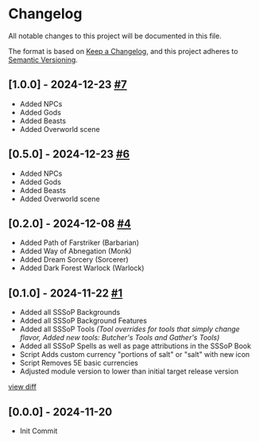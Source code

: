 # Changelog

All notable changes to this project will be documented in this file.

The format is based on [Keep a Changelog](https://keepachangelog.com/en/1.0.0/),
and this project adheres to [Semantic Versioning](https://semver.org/spec/v2.0.0.html).

## [1.0.0] - 2024-12-23 [#7](https://github.com/johnweland/plangea-dnd5e-module/pull/6)
- Added NPCs
- Added Gods
- Added Beasts
- Added Overworld scene

## [0.5.0] - 2024-12-23 [#6](https://github.com/johnweland/plangea-dnd5e-module/pull/6)
- Added NPCs
- Added Gods
- Added Beasts
- Added Overworld scene

## [0.2.0] - 2024-12-08 [#4](https://github.com/johnweland/plangea-dnd5e-module/pull/4)
- Added Path of Farstriker (Barbarian)
- Added Way of Abnegation (Monk)
- Added Dream Sorcery (Sorcerer)
- Added Dark Forest Warlock (Warlock)

## [0.1.0] - 2024-11-22 [#1](https://github.com/johnweland/plangea-dnd5e-module/pull/1)
- Added all SSSoP Backgrounds
- Added all SSSoP Background Features
- Added all SSSoP Tools _(Tool overrides for tools that simply change flavor, Added new tools: Butcher's Tools and Gather's Tools)_
- Added all SSSoP Spells as well as page attributions in the SSSoP Book
- Script Adds custom currency "portions of salt" or "salt" with new icon
- Script Removes 5E basic currencies
- Adjusted module version to lower than initial target release version

[view diff](https://github.com/johnweland/plangea-dnd5e-module/compare/main%40%7B3day%7D...main)

## [0.0.0] - 2024-11-20

- Init Commit
